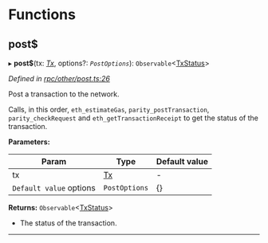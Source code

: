 

# Functions

<a id="post_"></a>

##  post$

▸ **post$**(tx: *[Tx](_types_.md#tx)*, options?: *`PostOptions`*): `Observable`<[TxStatus](../interfaces/_types_.txstatus.md)>

*Defined in [rpc/other/post.ts:26](https://github.com/paritytech/js-libs/blob/b4404e2/packages/light.js/src/rpc/other/post.ts#L26)*

Post a transaction to the network.

Calls, in this order, `eth_estimateGas`, `parity_postTransaction`, `parity_checkRequest` and `eth_getTransactionReceipt` to get the status of the transaction.

**Parameters:**

| Param | Type | Default value |
| ------ | ------ | ------ |
| tx | [Tx](_types_.md#tx) | - |
| `Default value` options | `PostOptions` |  {} |

**Returns:** `Observable`<[TxStatus](../interfaces/_types_.txstatus.md)>
- The status of the transaction.

___

